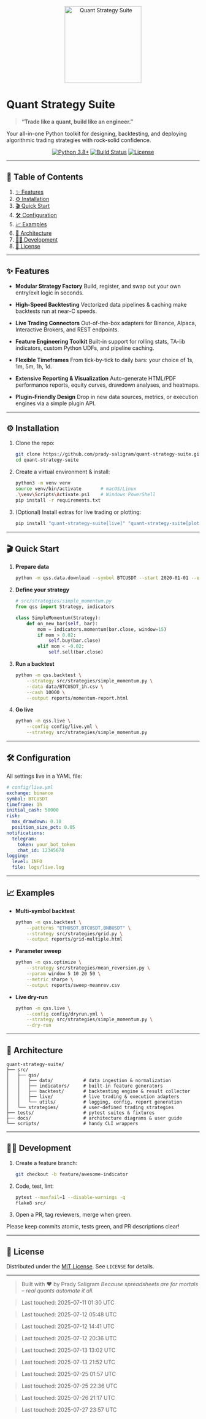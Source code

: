 <p align="center">
  <img src="docs/logo.svg" alt="Quant Strategy Suite" width="200"/>
</p>

# Quant Strategy Suite

> **“Trade like a quant, build like an engineer.”**

Your all-in-one Python toolkit for designing, backtesting, and deploying algorithmic trading strategies with rock-solid confidence.

<p align="center">
  <a href="#"><img src="https://img.shields.io/badge/python-3.8%2B-blue.svg" alt="Python 3.8+"/></a>
  <a href="#"><img src="https://img.shields.io/badge-build-passing-brightgreen.svg" alt="Build Status"/></a>
  <a href="#"><img src="https://img.shields.io/badge/license-MIT-yellow.svg" alt="License"/></a>
</p>

---

## 🚀 Table of Contents

1. [✨ Features](#-features)
2. [⚙️ Installation](#️-installation)
3. [🎬 Quick Start](#-quick-start)
4. [🛠 Configuration](#-configuration)
5. [📈 Examples](#-examples)
6. [🧩 Architecture](#-architecture)
7. [👩‍💻 Development](#-development)
8. [📄 License](#-license)

---

## ✨ Features

* **Modular Strategy Factory**
  Build, register, and swap out your own entry/exit logic in seconds.

* **High-Speed Backtesting**
  Vectorized data pipelines & caching make backtests run at near-C speeds.

* **Live Trading Connectors**
  Out-of-the-box adapters for Binance, Alpaca, Interactive Brokers, and REST endpoints.

* **Feature Engineering Toolkit**
  Built-in support for rolling stats, TA-lib indicators, custom Python UDFs, and pipeline caching.

* **Flexible Timeframes**
  From tick-by-tick to daily bars: your choice of 1s, 1m, 5m, 1h, 1d.

* **Extensive Reporting & Visualization**
  Auto-generate HTML/PDF performance reports, equity curves, drawdown analyses, and heatmaps.

* **Plugin-Friendly Design**
  Drop in new data sources, metrics, or execution engines via a simple plugin API.

---

## ⚙️ Installation

1. Clone the repo:

   ```bash
   git clone https://github.com/prady-saligram/quant-strategy-suite.git
   cd quant-strategy-suite
   ```

2. Create a virtual environment & install:

   ```bash
   python3 -m venv venv
   source venv/bin/activate       # macOS/Linux
   .\venv\Scripts\Activate.ps1    # Windows PowerShell
   pip install -r requirements.txt
   ```

3. (Optional) Install extras for live trading or plotting:

   ```bash
   pip install "quant-strategy-suite[live]" "quant-strategy-suite[plot]"
   ```

---

## 🎬 Quick Start

1. **Prepare data**

   ```bash
   python -m qss.data.download --symbol BTCUSDT --start 2020-01-01 --end 2025-01-01
   ```

2. **Define your strategy**

   ```python
   # src/strategies/simple_momentum.py
   from qss import Strategy, indicators

   class SimpleMomentum(Strategy):
       def on_new_bar(self, bar):
           mom = indicators.momentum(bar.close, window=15)
           if mom > 0.02:
               self.buy(bar.close)
           elif mom < -0.02:
               self.sell(bar.close)
   ```

3. **Run a backtest**

   ```bash
   python -m qss.backtest \
       --strategy src/strategies/simple_momentum.py \
       --data data/BTCUSDT_1h.csv \
       --cash 10000 \
       --output reports/momentum-report.html
   ```

4. **Go live**

   ```bash
   python -m qss.live \
       --config config/live.yml \
       --strategy src/strategies/simple_momentum.py
   ```

---

## 🛠 Configuration

All settings live in a YAML file:

```yaml
# config/live.yml
exchange: binance
symbol: BTCUSDT
timeframe: 1h
initial_cash: 50000
risk:
  max_drawdown: 0.10
  position_size_pct: 0.05
notifications:
  telegram:
    token: your_bot_token
    chat_id: 12345678
logging:
  level: INFO
  file: logs/live.log
```

---

## 📈 Examples

* **Multi-symbol backtest**

  ```bash
  python -m qss.backtest \
      --patterns "ETHUSDT,BTCUSDT,BNBUSDT" \
      --strategy src/strategies/grid.py \
      --output reports/grid-multiple.html
  ```

* **Parameter sweep**

  ```bash
  python -m qss.optimize \
      --strategy src/strategies/mean_reversion.py \
      --param window 5 10 20 50 \
      --metric sharpe \
      --output reports/sweep-meanrev.csv
  ```

* **Live dry-run**

  ```bash
  python -m qss.live \
      --config config/dryrun.yml \
      --strategy src/strategies/simple_momentum.py \
      --dry-run
  ```

---

## 🧩 Architecture

```text
quant-strategy-suite/
├── src/
│   ├── qss/
│   │   ├── data/           # data ingestion & normalization
│   │   ├── indicators/     # built-in feature generators
│   │   ├── backtest/       # backtesting engine & result collector
│   │   ├── live/           # live trading & execution adapters
│   │   └── utils/          # logging, config, report generation
│   └── strategies/         # user-defined trading strategies
├── tests/                  # pytest suites & fixtures
├── docs/                   # architecture diagrams & user guide
└── scripts/                # handy CLI wrappers
```

---

## 👩‍💻 Development

1. Create a feature branch:

   ```bash
   git checkout -b feature/awesome-indicator
   ```
2. Code, test, lint:

   ```bash
   pytest --maxfail=1 --disable-warnings -q
   flake8 src/
   ```
3. Open a PR, tag reviewers, merge when green.

Please keep commits atomic, tests green, and PR descriptions clear!

---

## 📄 License

Distributed under the [MIT License](LICENSE). See `LICENSE` for details.

---

> Built with ♥ by Prady Saligram
> *Because spreadsheets are for mortals – real quants automate it all.*

> Last touched: 2025-07-11 01:30 UTC

> Last touched: 2025-07-12 05:48 UTC

> Last touched: 2025-07-12 14:41 UTC

> Last touched: 2025-07-12 20:36 UTC

> Last touched: 2025-07-13 13:02 UTC

> Last touched: 2025-07-13 21:52 UTC

> Last touched: 2025-07-25 01:57 UTC

> Last touched: 2025-07-25 22:36 UTC

> Last touched: 2025-07-26 21:17 UTC

> Last touched: 2025-07-27 23:57 UTC
